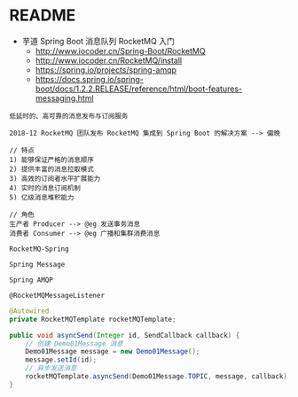 # README

- 芋道 Spring Boot 消息队列 RocketMQ 入门
    - <http://www.iocoder.cn/Spring-Boot/RocketMQ>
    - http://www.iocoder.cn/RocketMQ/install
    - https://spring.io/projects/spring-amqp
    - https://docs.spring.io/spring-boot/docs/1.2.2.RELEASE/reference/html/boot-features-messaging.html

```
低延时的、高可靠的消息发布与订阅服务

2018-12 RocketMQ 团队发布 RocketMQ 集成到 Spring Boot 的解决方案 --> 偏晚

// 特点
1) 能够保证严格的消息顺序
2) 提供丰富的消息拉取模式
3) 高效的订阅者水平扩展能力
4) 实时的消息订阅机制
5) 亿级消息堆积能力

// 角色
生产者 Producer --> @eg 发送事务消息
消费者 Consumer --> @eg 广播和集群消费消息

RocketMQ-Spring

Spring Message 

Spring AMQP

@RocketMQMessageListener 
```

```java
@Autowired
private RocketMQTemplate rocketMQTemplate;

public void asyncSend(Integer id, SendCallback callback) {
    // 创建 Demo01Message 消息
    Demo01Message message = new Demo01Message();
    message.setId(id);
    // 异步发送消息
    rocketMQTemplate.asyncSend(Demo01Message.TOPIC, message, callback);
}
```
